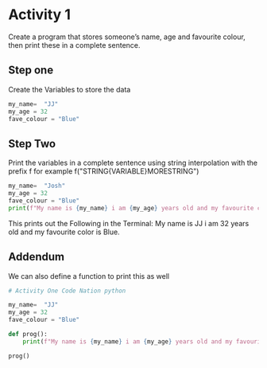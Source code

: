 # Activity 1

Create a program that stores someone’s name, age
and favourite colour, then print these in a complete
sentence.

## Step one

Create the Variables to store the data

```python
my_name=  "JJ"
my_age = 32
fave_colour = "Blue"
```

## Step Two

Print the variables in a complete sentence using string interpolation with the prefix f
for example f("STRING{VARIABLE}MORESTRING")

```python
my_name=  "Josh"
my_age = 32
fave_colour = "Blue"
print(f"My name is {my_name} i am {my_age} years old and my favourite color is {fave_colour}.")
```

This prints out the Following in the Terminal:
My name is JJ i am 32 years old and my favourite color is Blue.

## Addendum

We can also define a function to print this as well

```python
# Activity One Code Nation python

my_name=  "JJ"
my_age = 32
fave_colour = "Blue"

def prog():
    print(f"My name is {my_name} i am {my_age} years old and my favourite color is {fave_colour}.")

prog()
```
